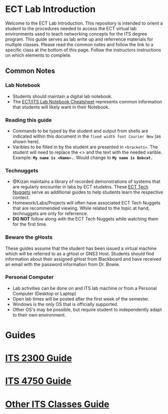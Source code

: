 # ECT Lab Introduction

Welcome to the ECT Lab Introduction. This repository is intended to orient a student to the procedures needed to access the ECT virtual lab environments used to teach networking concepts for the ITS degree program.  This guide serves as lab write up and referrence materials for multiple classes.  Please read the common notes and follow the link to a specific class at the bottom of this page.  Follow the instructors instructions on which elements to complete.

## Common Notes

### Lab Notebook
- Students should maintain a digital lab notebook.
- The [ECT/ITS Lab Notebook Cheatsheet](https://github.com/OHIO-ECT/Lab-Notebook-Cheat-Sheet) represents common information that students will likely want in their Notebook.

### Reading this guide
-   Commands to be typed by the student and output from shells are indicated within this document in the ``fixed width font Courier New`` (as shown here).
-   Varibles to be filled in by the student are presented in ``<brackets>``. The student will need to replace the <> and the text with the needed varible. Example: **``My name is <Name>.``**. Would change to **``My name is Bobcat.``**

### Technuggets
- @Kizan maintains a library of recorded demonstrations of systems that are regularly encounter in labs by ECT studetns.  These [ECT Tech Nuggets](https://www.youtube.com/@ecttechnuggets9126/featured) serve as additional guides to help students learn the respective contect.
- Homework/Labs/Projects will often have associated ECT Tech Nuggets that are recommended viewing.  While related to the topic at hand, technuggets are only for referrence.
- **DO NOT** follow along with the ECT Tech Nuggets while watching them for the first time. 

### Beware the gHosts
These guides assume that the student has been issued a virtual machine which will be referred to as a gHost or GNS3 Host.  Students should find information about their assigned gHost from Blackboard and have received an email with the password information from Dr. Bowie.

### Personal Computer
- Lab activities can be done on and ITS lab machine or from a Personal Computer (Desktop or Laptop)
- Open lab times will be posted after the first week of the semester.
- Windows is the only OS that is officially supported.  
- Other OS's may be possible, but require student to independently adapt to their own environment.

# Guides
# [ITS 2300 Guide](/course_guides/ITS-2300.md)
# [ITS 4750 Guide](/course_guides/ITS-4750.md)
# [Other ITS Classes Guide](/course_guides/ITS-Other.md)

